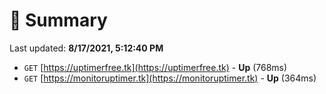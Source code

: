 # 📖 Summary
Last updated: **8/17/2021, 5:12:40 PM**

- `GET` [https://uptimerfree.tk](https://uptimerfree.tk) - **Up** (768ms)
- `GET` [https://monitoruptimer.tk](https://monitoruptimer.tk) - **Up** (364ms)
